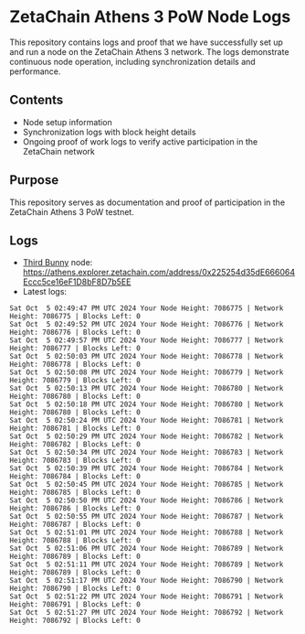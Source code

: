# ZetaChain Athens 3 PoW Node Logs
This repository contains logs and proof that we have successfully set up and run a node on the ZetaChain Athens 3 network. The logs demonstrate continuous node operation, including synchronization details and performance.

## Contents
- Node setup information
- Synchronization logs with block height details
- Ongoing proof of work logs to verify active participation in the ZetaChain network

## Purpose
This repository serves as documentation and proof of participation in the ZetaChain Athens 3 PoW testnet.

## Logs

- [Third Bunny](https://thirdbunny.xyz/) node: https://athens.explorer.zetachain.com/address/0x225254d35dE666064Eccc5ce16eF1D8bF8D7b5EE
- Latest logs:
```
Sat Oct  5 02:49:47 PM UTC 2024 Your Node Height: 7086775 | Network Height: 7086775 | Blocks Left: 0
Sat Oct  5 02:49:52 PM UTC 2024 Your Node Height: 7086776 | Network Height: 7086776 | Blocks Left: 0
Sat Oct  5 02:49:57 PM UTC 2024 Your Node Height: 7086777 | Network Height: 7086777 | Blocks Left: 0
Sat Oct  5 02:50:03 PM UTC 2024 Your Node Height: 7086778 | Network Height: 7086778 | Blocks Left: 0
Sat Oct  5 02:50:08 PM UTC 2024 Your Node Height: 7086779 | Network Height: 7086779 | Blocks Left: 0
Sat Oct  5 02:50:13 PM UTC 2024 Your Node Height: 7086780 | Network Height: 7086780 | Blocks Left: 0
Sat Oct  5 02:50:18 PM UTC 2024 Your Node Height: 7086780 | Network Height: 7086780 | Blocks Left: 0
Sat Oct  5 02:50:24 PM UTC 2024 Your Node Height: 7086781 | Network Height: 7086781 | Blocks Left: 0
Sat Oct  5 02:50:29 PM UTC 2024 Your Node Height: 7086782 | Network Height: 7086782 | Blocks Left: 0
Sat Oct  5 02:50:34 PM UTC 2024 Your Node Height: 7086783 | Network Height: 7086783 | Blocks Left: 0
Sat Oct  5 02:50:39 PM UTC 2024 Your Node Height: 7086784 | Network Height: 7086784 | Blocks Left: 0
Sat Oct  5 02:50:45 PM UTC 2024 Your Node Height: 7086785 | Network Height: 7086785 | Blocks Left: 0
Sat Oct  5 02:50:50 PM UTC 2024 Your Node Height: 7086786 | Network Height: 7086786 | Blocks Left: 0
Sat Oct  5 02:50:55 PM UTC 2024 Your Node Height: 7086787 | Network Height: 7086787 | Blocks Left: 0
Sat Oct  5 02:51:01 PM UTC 2024 Your Node Height: 7086788 | Network Height: 7086788 | Blocks Left: 0
Sat Oct  5 02:51:06 PM UTC 2024 Your Node Height: 7086789 | Network Height: 7086789 | Blocks Left: 0
Sat Oct  5 02:51:11 PM UTC 2024 Your Node Height: 7086789 | Network Height: 7086789 | Blocks Left: 0
Sat Oct  5 02:51:17 PM UTC 2024 Your Node Height: 7086790 | Network Height: 7086790 | Blocks Left: 0
Sat Oct  5 02:51:22 PM UTC 2024 Your Node Height: 7086791 | Network Height: 7086791 | Blocks Left: 0
Sat Oct  5 02:51:27 PM UTC 2024 Your Node Height: 7086792 | Network Height: 7086792 | Blocks Left: 0
```
